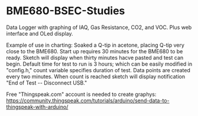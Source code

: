 # BME680-BSEC-Studies
Data Logger with graphing of IAQ, Gas Resistance, CO2, and VOC. Plus web interface and OLed display.

Example of use in charting: Soaked a Q-tip in acetone, placing Q-tip very close to the BME680.  Start up requires 30 minutes for the BME680 to be ready.  Sketch will display when thirty minutes hacve pasted and test can begin. Default time for test to run is 3 hours; which can be easily modified in "config.h," count variable specifies duration of test. Data points are created every two minutes. When count is reached sketch will display notification "End of Test -- Disconnect USB."

Free "Thingspeak.com" account is needed to create graphys: https://community.thingspeak.com/tutorials/arduino/send-data-to-thingspeak-with-arduino/


